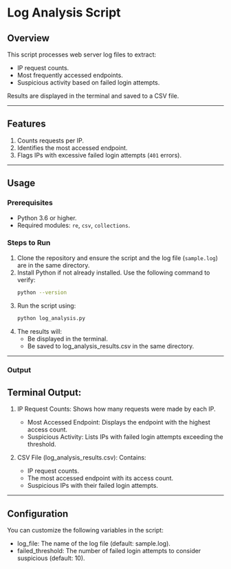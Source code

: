 # Log Analysis Script

## Overview
This script processes web server log files to extract:
- IP request counts.
- Most frequently accessed endpoints.
- Suspicious activity based on failed login attempts.

Results are displayed in the terminal and saved to a CSV file.

---

## Features
1. Counts requests per IP.
2. Identifies the most accessed endpoint.
3. Flags IPs with excessive failed login attempts (`401` errors).

---

## Usage

### Prerequisites
- Python 3.6 or higher.
- Required modules: `re`, `csv`, `collections`.

### Steps to Run
1. Clone the repository and ensure the script and the log file (`sample.log`) are in the same directory.
2. Install Python if not already installed. Use the following command to verify:
   ```bash
   python --version
3. Run the script using:
   ```bash
   python log_analysis.py
4. The results will:
   - Be displayed in the terminal.
   - Be saved to log_analysis_results.csv in the same directory.

---

### Output
## Terminal Output:

1. IP Request Counts: Shows how many requests were made by each IP.
   - Most Accessed Endpoint: Displays the endpoint with the highest access count.
   - Suspicious Activity: Lists IPs with failed login attempts exceeding the threshold.
  
2. CSV File (log_analysis_results.csv):
   Contains:
   - IP request counts.
   - The most accessed endpoint with its access count.
   - Suspicious IPs with their failed login attempts.
---
## Configuration
You can customize the following variables in the script:

- log_file: The name of the log file (default: sample.log).
- failed_threshold: The number of failed login attempts to consider suspicious (default: 10).

